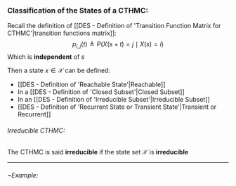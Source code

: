 ### Classification of the States of a CTHMC:
Recall the definition of [[DES - Definition of 'Transition Function Matrix for CTHMC'|transition functions matrix]]:
$$
p_{i,j}(t) \triangleq P(X(s+t) = j \mid X(s) = i)
$$
Which is **independent** of $s$

Then a state $x \in \mathcal{X}$ can be defined:
- [[DES - Definition of 'Reachable State'|Reachable]]
- In a [[DES - Definition of 'Closed Subset'|Closed Subset]]
- In an [[DES - Definition of 'Irreducible Subset'|Irreducible Subset]]
- [[DES - Definition of 'Recurrent State or Transient State'|Transient or Recurrent]]

###### Irreducible CTHMC:
The CTHMC is said **irreducible** if the state set $\mathcal{X}$ is **irreducible**

---
###### ~Example:
